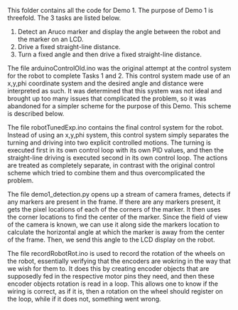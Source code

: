 This folder contains all the code for Demo 1.
The purpose of Demo 1 is threefold. The 3 tasks are listed below.
1. Detect an Aruco marker and display the angle between the robot and the marker on an LCD.
2. Drive a fixed straight-line distance.
3. Turn a fixed angle and then drive a fixed straight-line distance.

The file arduinoControlOld.ino was the original attempt at the control system for the robot to complete Tasks 1 and 2. This control system made use of an x,y,phi coordinate system and the desired angle and distance were interpreted as such. It was determined that this system was not ideal and brought up too many issues that complicated the problem, so it was abandoned for a simpler scheme for the purpose of this Demo. This scheme is described below.

The file robotTunedExp.ino contains the final control system for the robot. Instead of using an x,y,phi system, this control system simply separates the turning and driving into two explicit controlled motions. The turning is executed first in its own control loop with its own PID values, and then the straight-line driving is executed second in its own control loop. The actions are treated as completely separate, in contrast with the original control scheme which tried to combine them and thus overcomplicated the problem.

The file demo1_detection.py opens up a stream of camera frames, detects if any markers are present in the frame. If there are any markers present, it gets the pixel locations of each of the corners of the marker. It then uses the corner locations to find the center of the marker. Since the field of view of the camera is known, we can use it along side the markers location to calculate the horizontal angle at which the marker is away from the center of the frame. Then, we send this angle to the LCD display on the robot.

The file recordRobotRot.ino is used to record the rotation of the wheels on the robot, essentially verifying that the encoders are wokring in the way that we wish for them to. It does this by creating encoder objects that are supposedly fed in the respective motor pins they need, and then these encoder objects rotation is read in a loop. This allows one to know if the wiring is correct, as if it is, then a rotation on the wheel should register on the loop, while if it does not, something went wrong.
